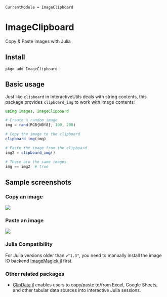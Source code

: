 ```@meta
CurrentModule = ImageClipboard
```

# ImageClipboard

Copy & Paste images with Julia

## Install
```
pkg> add ImageClipboard
```

## Basic usage
Just like `clipboard` in InteractiveUtils deals with string contents, this package provides `clipboard_img` to work with image contents:

```julia
using Images, ImageClipboard

# Create a random image
img = rand(RGB{N0f8}, 100, 200)

# Copy the image to the clipboard
clipboard_img(img)

# Paste the image from the clipboard
img2 = clipboard_img()

# These are the same images
img == img2  # true
```

## Sample screenshots
### Copy an image
![](img/screenshot_copy.gif)

### Paste an image
![](img/screenshot_paste.gif)

### Julia Compatibility
For Julia versions older than `v"1.3"`, you need to manually install the image IO backend [ImageMagick.jl](https://github.com/JuliaIO/ImageMagick.jl) first.

### Other related packages
* [ClipData.jl](https://pdeffebach.github.io/ClipData.jl/dev/) enables users to copy/paste to/from Excel, Google Sheets, and other tabular data sources into interactive Julia sessions.
